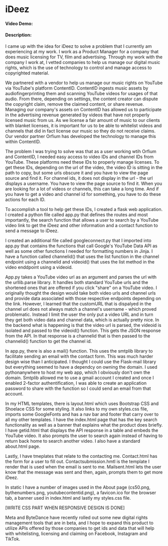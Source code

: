 # iDeez
#### Video Demo:  <URL HERE>
#### Description:
I came up with the idea for iDeez to solve a problem that I currently am experiencing at my work.  I work as a Product Manager for a company that does music licensing for TV, film and advertising.  Through my work with the company I work at, I vetted companies to help us manage our digital music rights, which is the use of technology to control and manage access to copyrighted material.  

We partnered with a vendor to help us manage our music rights on YouTube via YouTube's platform ContentID.  ContentID ingests music assets by audiofingerprinting them and scanning YouTube videos for usages of that audio.  From there, depending on settings, the content creator can dispute the copyright claim, remove the claimed content, or share revenue.  Managing our company's assets on ContentID has allowed us to participate in the advertising revenue generated by videos that have not properly licensed music from us.  As we license a fair amount of music to our clients with blanket licenses, it is important for us to be able to whitelist videos and channels that did in fact license our music so they do not receive claims.  Our vendor partner Orfium has developed the technology to manage this within ContentID.

The problem I was trying to solve was that as a user working wtih Orfium and ContentID, I needed easy access to video IDs and channel IDs from YouTube.  These platforms need these IDs to properly manage licenses.  To get these IDs, depending on the url of the video, the video ID is sitting in the path to copy, but some urls obscure it and you have to view the page source and find it.  For channel ids, it does not display in the url - the url displays a username.  You have to view the page source to find it.  When you are looking for a lot of videos or channels, this can take a long time.  And if you have to get a video and channel id for something, you have to do these actions for each ID.

To accomplish a tool to help get these IDs, I created a flask web application.  I created a python file called app.py that defines the routes and most importantly, the search function that allows a user to search by a YouTube video link to get the iDeez and other information and a contact function to send a message to iDeez.

I created an additional file called googleconnect.py that I imported into app.py that contains the functions that call Google's YouTube Data API as well as some other functions I needed for formatting numbers in Jinja.  I have a function called channelid() that uses the list function in the channel endpoint using a channelid and videoid() that uses the list method in the video enddpoint using a videoid.

App.py takes a YouTube video url as an argument and parses the url with the urllib.parse library.  It handles both standard YouTube urls and the shortened ones that are offered if you click "share" on a YouTube video.  I originally thought the design would take both video urls and channel urls and provide data associated with those respective endpoints depending on the link. However, I learned that the customURL that is dispalyed in the channel url does not always match a channel's username - which proved problematic.  Instead I limit the user the only put a video URL and in turn they get both video data and channel data, which is actually pretty nice.  In the backend what is happening is that the video url is parsed, the videoid is isolated and passed to the videoid() function.  This gets the JSON response from the API.  In that response is a channelid that is then passed to the channelid() function to get the channel id.

In app.py, there is also a mail() function.  This uses the smtplib library to facilitate sending an email with the contact form.  This was much harder design wise than I anticipated.  I thought I could use the Flask-mail library but everything seemed to have a dependcy on owning the domain.  I used pythonanywhere to host my web app, which I obviously don't own the domain.  Smtplib allowed me to use a gmail account I created and once I enabled 2-factor authentification, I was able to create an application password to share with the function so I could send an email from that account.

In my HTML templates, there is layout.html which uses Bootstrap CSS and Shoelace CSS for some styling.  It also links to my own styles.css file, imports some GoogleFonts and has a nav bar and footer that carry over to all my other templates.  I have the index.html page that has the key search functionality as well as a banner that explains what the product does briefly.  I have getid.html that displays the API response in a table and embeds the YouTube video.  It also prompts the user to search again instead of having to return back home to search another video.  I also have a standard about.html page. 

Lastly, I have tmeplates that relate to the contacting me.  Contact.html has the form for a user to fill out.  Contactsubmission.hmtl is the template I render that is used when the email is sent to me.  Mailsent.html lets the user know that the message was sent and then, again, prompts them to get more iDeez.

In static I have a number of images used in the About page (cs50.png, bythenumbers.png, youtubecontentid.png), a favicon.ico for the browser tab, a banner used in index.html and lastly my styles.css file.

[WRITE CSS PART WHEN RESPONSIVE DESIGN IS DONE]

Meta and ByteDance have recently rolled out some new digital rights management tools that are in beta, and I hope to expand this product to utilize APIs offered by those companies to get ids and data that will help with whitelisting, licensing and claiming on Facebook, Instagram and TikTok.  